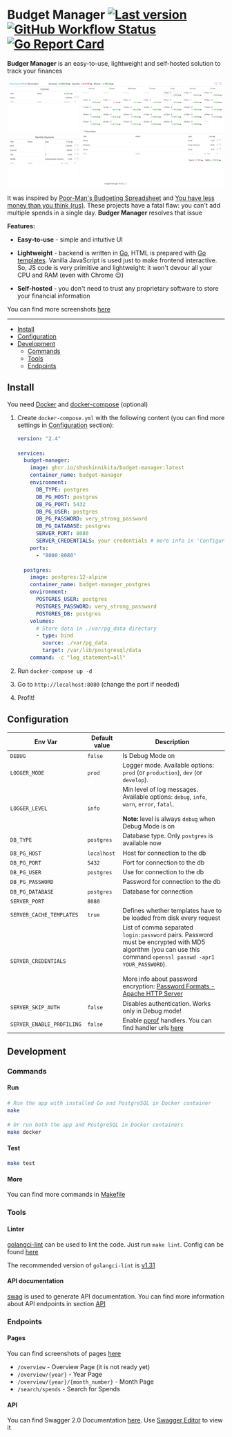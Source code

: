 # Budget Manager [![Last version](https://img.shields.io/github/v/tag/ShoshinNikita/budget-manager?label=version&style=flat-square)](https://github.com/ShoshinNikita/budget-manager/releases/latest) [![GitHub Workflow Status](https://img.shields.io/github/workflow/status/ShoshinNikita/budget-manager/check%20code?label=CI&logo=github&style=flat-square)](https://github.com/ShoshinNikita/budget-manager/actions) [![Go Report Card](https://goreportcard.com/badge/github.com/ShoshinNikita/budget-manager?style=flat-square)](https://goreportcard.com/report/github.com/ShoshinNikita/budget-manager)

**Budger Manager** is an easy-to-use, lightweight and self-hosted solution to track your finances

![Month Page](./docs/images/month_page_large.png)

It was inspired by [Poor-Man's Budgeting Spreadsheet](https://www.reddit.com/r/personalfinance/comments/2tymvf/poormans_budgeting_spreadsheet/) and [You have less money than you think (rus)](https://journal.tinkoff.ru/spreadsheet/). These projects have a fatal flaw: you can't add multiple spends in a single day. **Budger Manager** resolves that issue

**Features:**

- **Easy-to-use** - simple and intuitive UI

- **Lightweight** - backend is written in [Go](https://golang.org/), HTML is prepared with [Go templates](https://golang.org/pkg/text/template/). Vanilla JavaScript is used just to make frontend interactive. So, JS code is very primitive and lightweight: it won't devour all your CPU and RAM (even with Chrome 😉)

- **Self-hosted** - you don't need to trust any proprietary software to store your financial information

You can find more screenshots [here](./docs/images/README.md)

***

- [Install](#install)
- [Configuration](#configuration)
- [Development](#development)
  - [Commands](#commands)
  - [Tools](#tools)
  - [Endpoints](#endpoints)

## Install

You need [Docker](https://docs.docker.com/install/) and [docker-compose](https://docs.docker.com/compose/install/) (optional)

1. Create `docker-compose.yml` with the following content (you can find more settings in [Configuration](#configuration) section):

    ```yaml
    version: "2.4"

    services:
      budget-manager:
        image: ghcr.io/shoshinnikita/budget-manager:latest
        container_name: budget-manager
        environment:
          DB_TYPE: postgres
          DB_PG_HOST: postgres
          DB_PG_PORT: 5432
          DB_PG_USER: postgres
          DB_PG_PASSWORD: very_strong_password
          DB_PG_DATABASE: postgres
          SERVER_PORT: 8080
          SERVER_CREDENTIALS: your credentials # more info in 'Configuration' section
        ports:
          - "8080:8080"

      postgres:
        image: postgres:12-alpine
        container_name: budget-manager_postgres
        environment:
          POSTGRES_USER: postgres
          POSTGRES_PASSWORD: very_strong_password
          POSTGRES_DB: postgres
        volumes:
          # Store data in ./var/pg_data directory
          - type: bind
            source: ./var/pg_data
            target: /var/lib/postgresql/data
        command: -c "log_statement=all"
    ```

2. Run `docker-compose up -d`
3. Go to `http://localhost:8080` (change the port if needed)
4. Profit!

## Configuration

| Env Var                   | Default value | Description                                                                                                                                                                                                                                                                                                          |
| ------------------------- | ------------- | -------------------------------------------------------------------------------------------------------------------------------------------------------------------------------------------------------------------------------------------------------------------------------------------------------------------- |
| `DEBUG`                   | `false`       | Is Debug Mode on                                                                                                                                                                                                                                                                                                     |
| `LOGGER_MODE`             | `prod`        | Logger mode. Available options: `prod` (or `production`), `dev` (or `develop`).                                                                                                                                                                                                                                      |
| `LOGGER_LEVEL`            | `info`        | Min level of log messages. Available options: `debug`, `info`, `warn`, `error`, `fatal`.<br><br>**Note:** level is always `debug` when Debug Mode is on                                                                                                                                                              |
| `DB_TYPE`                 | `postgres`    | Database type. Only `postgres` is available now                                                                                                                                                                                                                                                                      |
| `DB_PG_HOST`              | `localhost`   | Host for connection to the db                                                                                                                                                                                                                                                                                        |
| `DB_PG_PORT`              | `5432`        | Port for connection to the db                                                                                                                                                                                                                                                                                        |
| `DB_PG_USER`              | `postgres`    | Use for connection to the db                                                                                                                                                                                                                                                                                         |
| `DB_PG_PASSWORD`          |               | Password for connection to the db                                                                                                                                                                                                                                                                                    |
| `DB_PG_DATABASE`          | `postgres`    | Database for connection                                                                                                                                                                                                                                                                                              |
| `SERVER_PORT`             | `8080`        |                                                                                                                                                                                                                                                                                                                      |
| `SERVER_CACHE_TEMPLATES`  | `true`        | Defines whether templates have to be loaded from disk every request                                                                                                                                                                                                                                                  |
| `SERVER_CREDENTIALS`      |               | List of comma separated `login:password` pairs. Password must be encrypted with MD5 algorithm (you can use this command `openssl passwd -apr1 YOUR_PASSWORD`).<br><br>More info about password encryption: [Password Formats - Apache HTTP Server](https://httpd.apache.org/docs/2.4/misc/password_encryptions.html) |
| `SERVER_SKIP_AUTH`        | `false`       | Disables authentication. Works only in Debug mode!                                                                                                                                                                                                                                                                   |
| `SERVER_ENABLE_PROFILING` | `false`       | Enable [pprof](https://blog.golang.org/pprof) handlers. You can find handler urls [here](internal/web/routes.go)                                                                                                                                                                                                                              |

## Development

### Commands

#### Run

```bash
# Run the app with installed Go and PostgreSQL in Docker container
make

# Or run both the app and PostgreSQL in Docker containers
make docker
```

#### Test

```bash
make test
```

#### More

You can find more commands in [Makefile](./Makefile)

### Tools

#### Linter

[golangci-lint](https://github.com/golangci/golangci-lint) can be used to lint the code. Just run `make lint`. Config can be found [here](./.golangci.yml)

The recommended version of `golangci-lint` is [v1.31](https://github.com/golangci/golangci-lint/releases/tag/v1.31.0)

#### API documentation

[swag](https://github.com/swaggo/swag) is used to generate API documentation. You can find more information about API endpoints in section [API](#api)

### Endpoints

#### Pages

You can find screenshots of pages [here](./docs/images/README.md)

- `/overview` - Overview Page (it is not ready yet)
- `/overview/{year}` - Year Page
- `/overview/{year}/{month_number}` - Month Page
- `/search/spends` - Search for Spends

#### API

You can find Swagger 2.0 Documentation [here](docs/swagger.yaml). Use [Swagger Editor](https://editor.swagger.io/) to view it
